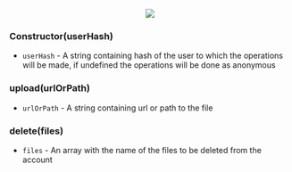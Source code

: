 <p align="center">
    <img src="https://files.catbox.moe/imhw87.png">
</p>

### Constructor(userHash)

- `userHash` - A string containing hash of the user to which the operations will be made, if undefined the operations will be done as anonymous

### upload(urlOrPath)

- `urlOrPath` - A string containing url or path to the file

### delete(files)

- `files` - An array with the name of the files to be deleted from the account